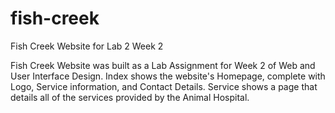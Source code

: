 # fish-creek
Fish Creek Website for Lab 2 Week 2

Fish Creek Website was built as a Lab Assignment for Week 2 of Web and User Interface Design.
Index shows the website's Homepage, complete with Logo, Service information, and Contact Details.
Service shows a page that details all of the services provided by the Animal Hospital.

